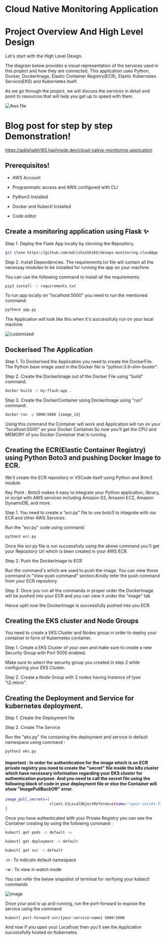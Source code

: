 # Cloud Native Monitoring Application

# Project Overview And High Level Design

Let's start with the High Level Design.

The diagram below provides a visual representation of the services used in this project and how they are connected. This application uses Python, Docker, DockerImage, Elastic Container Registry(ECR), Elastic Kubernetes Service(EKS) and Kubernetes itself.

As we go through the project, we will discuss the services in detail and point to resources that will help you get up to speed with them.

![Aws file](https://github.com/adilshaikh165/devops-monitoring-cloudApp/assets/98637502/a905c359-4657-4fd4-965a-ff4e7ed59c14)

# Blog post for step by step Demonstration!

https://adilshaikh165.hashnode.dev/cloud-native-monitoring-application

## Prerequisites!

- AWS Account

- Programmatic access and AWS configured with CLI

- Python3 Installed

- Docker and Kubectl Installed

- Code editor

## Create a monitoring application using Flask ✨

Step 1. Deploy the Flask App locally by clonning the Repository.

```bash
git clone https://github.com/adilshaikh165/devops-monitoring-cloudApp
```

Step 2. Install Dependencies.
The requirements.txt file will contain all the necessay modules to be installed for running the app on your machine.

You can use the following command to install all the requirements:
```bash
pip3 install -r requirements.txt
```
To run app locally on "localhost:5000" you need to run the mentioned command:
```bash
python3 app.py
```
The Application will look like this when it's successfully run on your local machine 

![customized](https://github.com/adilshaikh165/devops-monitoring-cloudApp/assets/98637502/a0506077-81c8-4772-a71e-1feba7358314)

## Dockerised The Application

Step 1. To Dockerised the Application you need to create the DockerFile.
The Python base image used in the Docker file is "python:3.9-slim-buster".


Step 2. Create the DockerImage out of the Docker File using "build" command.
```bash
docker build -t my-flask-app .
```

Step 3. Create the DockerContainer using DockerImage using "run" command.
```bash
docker run -p 5000:5000 {image_id} 
```

Using this command the Container will work and Application will run on your "localhost:5000" on your Docker Container.So now you'll get the CPU and MEMORY of you Docker Container that is running.

## Creating the ECR(Elastic Container Registry) using Python Boto3 and pushing Docker Image to ECR.

We'll create the ECR repository in VSCode itself using Python and Boto3 module

Key Point : Boto3 makes it easy to integrate your Python application, library, or script with AWS services including Amazon S3, Amazon EC2, Amazon DynamoDB, and more.

Step 1. You need to create a "ecr.py" file to use boto3 to integrate with our ECR and other AWS Services.

Run the "ecr.py" code using command:
```bash
python3 ecr.py
```

Once the ecr.py file is run successfully using the above command you'll get your Repository Uri which is been created in your AWS ECR.

Step 2. Push the DockerImage to ECR

Run the command's which are used to push the image. You can view those command in "View push command" section.Kindly refer the push command from your ECR repository.

Step 3. Once you run all the commands in proper order the DockerImage will be pushed into your ECR and you can view it under the "image" tab

Hence uptil now the DockerImage is successfully pushed into you ECR.


## Creating the EKS cluster and Node Groups

You need to create a EKS Cluster and Nodes group in order to deploy your container in form of Kubernetes container.

Step 1. Create a EKS Cluster of your own and make sure to create a new Security Group with Port 5000 enabled.

Make sure to select the security group you created in step 2 while configuring your EKS Cluster.

Step 2. Create a Node Group with 2 nodes having Instance of tyoe "t2.micro".

## Creating the Deployment and Service for kubernetes deployment.

Step 1. Create the Deployment file

Step 2. Create The Service 

Run the "eks.py" file containing the deployment and service in default namespace using command :
```bash
python3 eks.py
```

#### Important : In order for authentication for the image which is on ECR private registry you need to create the "secret" file inside the k8s cluster which have necessary information regarding your EKS cluster for authentication purpose. And you need to call the secret file using the following block of code in your deployment file or else the Container will show "ImagePullBackOff" error.
```bash
image_pull_secrets=[
                    client.V1LocalObjectReference(name="<your-secret-file-name>")
]
```

Once you have authenticated with your Private Registry you can see the Container creating by using the following command :

```bash
kubectl get pods -n default -w

kubectl get deployment -n default

kubectl get svc -n default
```

-n : To indicate default namespace

-w : To view in watch mode

You can refer the below snapshot of terminal for verifying your kubectl commands

![image](https://github.com/adilshaikh165/devops-monitoring-cloudApp/assets/98637502/b50d1add-75a9-487e-9cad-28b7385d568e)

Once your pod is up and running, run the port-forward to expose the service using the command 

```bash
kubectl port-forward svc/{your-service-name} 5000:5000
```
And now if you upen your Localhost then you'll see the Application successfully hosted on Kubernetes



























